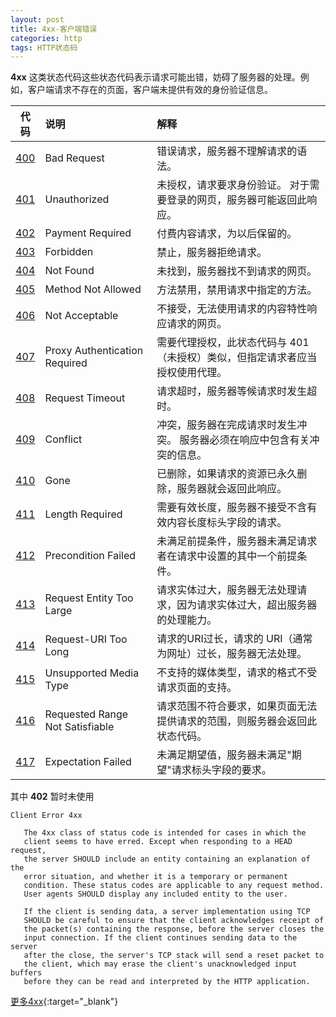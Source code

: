 ```yaml
---
layout: post
title: 4xx-客户端错误
categories: http
tags: HTTP状态码
---
```


**4xx** 这类状态代码这些状态代码表示请求可能出错，妨碍了服务器的处理。例如，客户端请求不存在的页面，客户端未提供有效的身份验证信息。

| 代码 | 说明 | 解释 |
| :---: | :--- | :--- |
| [400](/blog/http/status-400.html) | Bad Request | 错误请求，服务器不理解请求的语法。 |
| [401](/blog/http/status-401.html) | Unauthorized | 未授权，请求要求身份验证。 对于需要登录的网页，服务器可能返回此响应。 |
| [402](/blog/http/status-402.html) | Payment Required | 付费内容请求，为以后保留的。 |
| [403](/blog/http/status-403.html) | Forbidden | 禁止，服务器拒绝请求。 |
| [404](/blog/http/status-404.html) | Not Found | 未找到，服务器找不到请求的网页。 |
| [405](/blog/http/status-405.html) | Method Not Allowed | 方法禁用，禁用请求中指定的方法。 |
| [406](/blog/http/status-406.html) | Not Acceptable | 不接受，无法使用请求的内容特性响应请求的网页。 |
| [407](/blog/http/status-407.html) | Proxy Authentication Required | 需要代理授权，此状态代码与 401（未授权）类似，但指定请求者应当授权使用代理。 |
| [408](/blog/http/status-408.html) | Request Timeout | 请求超时，服务器等候请求时发生超时。 |
| [409](/blog/http/status-409.html) | Conflict | 冲突，服务器在完成请求时发生冲突。 服务器必须在响应中包含有关冲突的信息。 |
| [410](/blog/http/status-410.html) | Gone | 已删除，如果请求的资源已永久删除，服务器就会返回此响应。 |
| [411](/blog/http/status-411.html) | Length Required | 需要有效长度，服务器不接受不含有效内容长度标头字段的请求。 |
| [412](/blog/http/status-412.html) | Precondition Failed | 未满足前提条件，服务器未满足请求者在请求中设置的其中一个前提条件。 |
| [413](/blog/http/status-413.html) | Request Entity Too Large | 请求实体过大，服务器无法处理请求，因为请求实体过大，超出服务器的处理能力。 |
| [414](/blog/http/status-414.html) | Request-URI Too Long | 请求的URI过长，请求的 URI（通常为网址）过长，服务器无法处理。 |
| [415](/blog/http/status-415.html) | Unsupported Media Type | 不支持的媒体类型，请求的格式不受请求页面的支持。 |
| [416](/blog/http/status-416.html) | Requested Range Not Satisfiable | 请求范围不符合要求，如果页面无法提供请求的范围，则服务器会返回此状态代码。 |
| [417](/blog/http/status-417.html) | Expectation Failed | 未满足期望值，服务器未满足"期望"请求标头字段的要求。 |

其中 **402** 暂时未使用

```
Client Error 4xx

   The 4xx class of status code is intended for cases in which the
   client seems to have erred. Except when responding to a HEAD request,
   the server SHOULD include an entity containing an explanation of the
   error situation, and whether it is a temporary or permanent
   condition. These status codes are applicable to any request method.
   User agents SHOULD display any included entity to the user.

   If the client is sending data, a server implementation using TCP
   SHOULD be careful to ensure that the client acknowledges receipt of
   the packet(s) containing the response, before the server closes the
   input connection. If the client continues sending data to the server
   after the close, the server's TCP stack will send a reset packet to
   the client, which may erase the client's unacknowledged input buffers
   before they can be read and interpreted by the HTTP application.
```


[更多4xx](https://tools.ietf.org/html/rfc2616#section-10.4){:target="_blank"}
